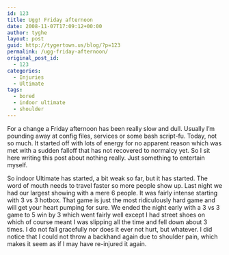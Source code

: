 ```yaml
---
id: 123
title: Ugg! Friday afternoon
date: 2008-11-07T17:09:12+00:00
author: tyghe
layout: post
guid: http://tygertown.us/blog/?p=123
permalink: /ugg-friday-afternoon/
original_post_id:
  - 123
categories:
  - Injuries
  - Ultimate
tags:
  - bored
  - indoor ultimate
  - shoulder
---
```

For a change a Friday afternoon has been really slow and dull. Usually I&#8217;m pounding away at config files, services or some bash script-fu. Today, not so much. It started off with lots of energy for no apparent reason which was met with a sudden falloff that has not recovered to normalcy yet. So I sit here writing this post about nothing really. Just something to entertain myself.

So indoor Ultimate has started, a bit weak so far, but it has started. The word of mouth needs to travel faster so more people show up. Last night we had our largest showing with a mere 6 people. It was fairly intense starting with 3 vs 3 hotbox. That game is just the most ridiculously hard game and will get your heart pumping for sure. We ended the night early with a 3 vs 3 game to 5 win by 3 which went fairly well except I had street shoes on which of course meant I was slipping all the time and fell down about 3 times. I do not fall gracefully nor does it ever not hurt, but whatever. I did notice that I could not throw a backhand again due to shoulder pain, which makes it seem as if I may have re-injured it again.